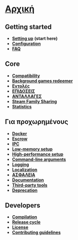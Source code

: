 # **[Αρχική](https://github.com/JustArchi/ArchiSteamFarm/wiki/Home)**

## Getting started

* **[Setting up](https://github.com/JustArchi/ArchiSteamFarm/wiki/Setting-up)** **(start here)**
* **[Configuration](https://github.com/JustArchi/ArchiSteamFarm/wiki/Configuration)**
* **[FAQ](https://github.com/JustArchi/ArchiSteamFarm/wiki/FAQ)**

## Core

* **[Compatibility](https://github.com/JustArchi/ArchiSteamFarm/wiki/Compatibility)**
* **[Background games redeemer](https://github.com/JustArchi/ArchiSteamFarm/wiki/Background-games-redeemer)**
* **[Εντολές](https://github.com/JustArchi/ArchiSteamFarm/wiki/Commands)**
* **[ΕΠΙΔΟΣΕΙΣ](https://github.com/JustArchi/ArchiSteamFarm/wiki/Performance)**
* **[ΑΝΤΑΛΛΑΓΕΣ](https://github.com/JustArchi/ArchiSteamFarm/wiki/Trading)**
* **[Steam Family Sharing](https://github.com/JustArchi/ArchiSteamFarm/wiki/Steam-Family-Sharing)**
* **[Statistics](https://github.com/JustArchi/ArchiSteamFarm/wiki/Statistics)**

## Για προχωρημένους

* **[Docker](https://github.com/JustArchi/ArchiSteamFarm/wiki/Docker)**
* **[Escrow](https://github.com/JustArchi/ArchiSteamFarm/wiki/Escrow)**
* **[IPC](https://github.com/JustArchi/ArchiSteamFarm/wiki/IPC)**
* **[Low-memory setup](https://github.com/JustArchi/ArchiSteamFarm/wiki/Low-memory-setup)**
* **[High-performance setup](https://github.com/JustArchi/ArchiSteamFarm/wiki/High-performance-setup)**
* **[Command-line arguments](https://github.com/JustArchi/ArchiSteamFarm/wiki/Command-line-arguments)**
* **[Logging](https://github.com/JustArchi/ArchiSteamFarm/wiki/Logging)**
* **[Localization](https://github.com/JustArchi/ArchiSteamFarm/wiki/Localization)**
* **[ΑΣΦΑΛΕΙΑ](https://github.com/JustArchi/ArchiSteamFarm/wiki/Security)**
* **[Documentation](https://github.com/JustArchi/ArchiSteamFarm/wiki/Documentation)**
* **[Third-party tools](https://github.com/JustArchi/ArchiSteamFarm/wiki/Third-party-tools)**
* **[Deprecation](https://github.com/JustArchi/ArchiSteamFarm/wiki/Deprecation)**

## Developers

* **[Compilation](https://github.com/JustArchi/ArchiSteamFarm/wiki/Compilation)**
* **[Release cycle](https://github.com/JustArchi/ArchiSteamFarm/wiki/Release-cycle)**
* **[License](https://github.com/JustArchi/ArchiSteamFarm/wiki/License)**
* **[Contributing guidelines](https://github.com/JustArchi/ArchiSteamFarm/blob/master/.github/CONTRIBUTING.md)**